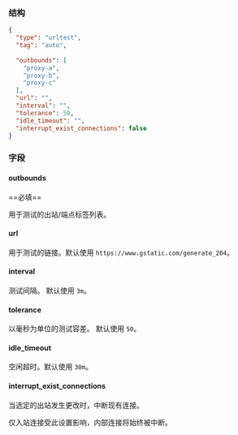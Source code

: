 ### 结构

```json
{
  "type": "urltest",
  "tag": "auto",
  
  "outbounds": [
    "proxy-a",
    "proxy-b",
    "proxy-c"
  ],
  "url": "",
  "interval": "",
  "tolerance": 50,
  "idle_timeout": "",
  "interrupt_exist_connections": false
}
```

### 字段

#### outbounds

==必填==

用于测试的出站/端点标签列表。

#### url

用于测试的链接。默认使用 `https://www.gstatic.com/generate_204`。

#### interval

测试间隔。 默认使用 `3m`。

#### tolerance

以毫秒为单位的测试容差。 默认使用 `50`。

#### idle_timeout

空闲超时。默认使用 `30m`。

#### interrupt_exist_connections

当选定的出站发生更改时，中断现有连接。

仅入站连接受此设置影响，内部连接将始终被中断。